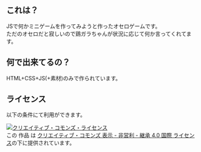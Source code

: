 ## これは？
JSで何かミニゲームを作ってみようと作ったオセロゲームです。  
ただのオセロだと寂しいので鶏ガラちゃんが状況に応じて何か言ってくれてます。
## 何で出来てるの？
HTML+CSS+JS(+素材)のみで作られています。
## ライセンス
以下の条件にて利用ができます。  
  
<a rel="license" href="http://creativecommons.org/licenses/by-nc-sa/4.0/"><img alt="クリエイティブ・コモンズ・ライセンス" style="border-width:0" src="https://i.creativecommons.org/l/by-nc-sa/4.0/88x31.png" /></a><br />この 作品 は <a rel="license" href="http://creativecommons.org/licenses/by-nc-sa/4.0/">クリエイティブ・コモンズ 表示 - 非営利 - 継承 4.0 国際 ライセンス</a>の下に提供されています。

